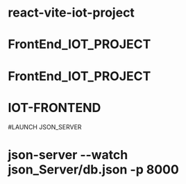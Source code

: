 # react-vite-iot-project
# FrontEnd_IOT_PROJECT
# FrontEnd_IOT_PROJECT
# IOT-FRONTEND


#LAUNCH JSON_SERVER

# json-server --watch json_Server/db.json -p  8000   